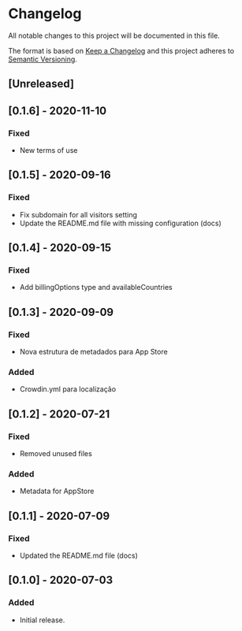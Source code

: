 # Changelog

All notable changes to this project will be documented in this file.

The format is based on [Keep a Changelog](http://keepachangelog.com/en/1.0.0/)
and this project adheres to [Semantic Versioning](http://semver.org/spec/v2.0.0.html).

## [Unreleased]

## [0.1.6] - 2020-11-10

### Fixed
- New terms of use

## [0.1.5] - 2020-09-16
### Fixed

- Fix subdomain for all visitors setting
- Update the README.md file with missing configuration (docs)

## [0.1.4] - 2020-09-15
### Fixed
- Add billingOptions type and availableCountries

## [0.1.3] - 2020-09-09

### Fixed
- Nova estrutura de metadados para App Store

### Added
- Crowdin.yml para localização

## [0.1.2] - 2020-07-21
### Fixed
- Removed unused files

### Added
- Metadata for AppStore

## [0.1.1] - 2020-07-09
### Fixed

- Updated the README.md file (docs)

## [0.1.0] - 2020-07-03

### Added

- Initial release.

